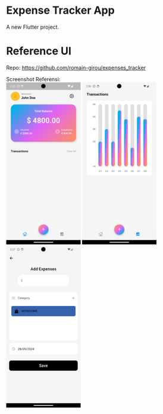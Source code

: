 # Expense Tracker App

A new Flutter project.

# Reference UI
Repo: https://github.com/romain-girou/expenses_tracker

Screenshot Referensi:<br>
<img src="https://github.com/RavindraWiguna/FP_PPB_Kel6_2024/blob/add-readme-image/lib/images/ReferensiUI1.png" width="200" />
<img src="https://github.com/RavindraWiguna/FP_PPB_Kel6_2024/blob/add-readme-image/lib/images/ReferensiUI2.png" width="200" />
<img src="https://github.com/RavindraWiguna/FP_PPB_Kel6_2024/blob/add-readme-image/lib/images/ReferensiUI3.png" width="200" />
